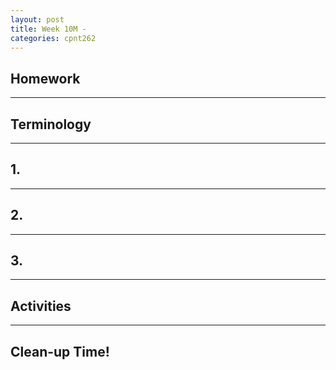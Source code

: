 ```yaml
---
layout: post
title: Week 10M - 
categories: cpnt262
---
```


## Homework

---

## Terminology

---

## 1. 

---

## 2. 

---

## 3. 

---

## Activities

---

## Clean-up Time!